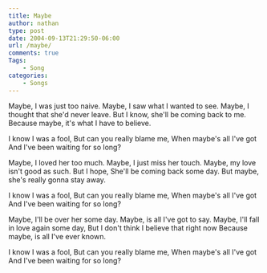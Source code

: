 ```yaml
---
title: Maybe
author: nathan
type: post
date: 2004-09-13T21:29:50-06:00
url: /maybe/
comments: true
Tags:
    - Song
categories:
    - Songs
---
```

Maybe, I was just too naive.
Maybe, I saw what I wanted to see.
Maybe, I thought that she'd never leave.
But I know, she'll be coming back to me.
Because maybe, it's what I have to believe.

I know I was a fool,
But can you really blame me,
When maybe's all I've got
And I've been waiting for so long?

Maybe, I loved her too much.
Maybe, I just miss her touch.
Maybe, my love isn't good as such.
But I hope, She'll be coming back some day.
But maybe, she's really gonna stay away.

I know I was a fool,
But can you really blame me,
When maybe's all I've got
And I've been waiting for so long?

Maybe, I'll be over her some day.
Maybe, is all I've got to say.
Maybe, I'll fall in love again some day,
But I don't think I believe that right now
Because maybe, is all I've ever known.

I know I was a fool,
But can you really blame me,
When maybe's all I've got
And I've been waiting for so long?

